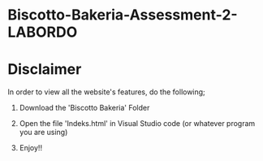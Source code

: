 # Biscotto-Bakeria-Assessment-2-LABORDO

# Disclaimer

In order to view all the website's features, do the following; 

1) Download the 'Biscotto Bakeria' Folder 

2) Open the file 'Indeks.html' in Visual Studio code (or whatever program you are using) 

3) Enjoy!!
